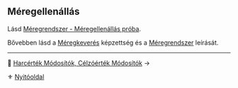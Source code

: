 ## Méregellenállás

Lásd [Méregrendszer - Méregellenállás próba](142_meregellenallas.md).

Bővebben lásd a [Méregkeverés](kepzettsegek.primer.altalanos/meregkeveres.md) képzettség és a [Méregrendszer](140_meregrendszer.md) leírását.

---

🔗 [Harcérték Módosítók, Célzóérték Módosítók](018_hm_cm.md) →

⚜️ [Nyitóoldal](start.md)
